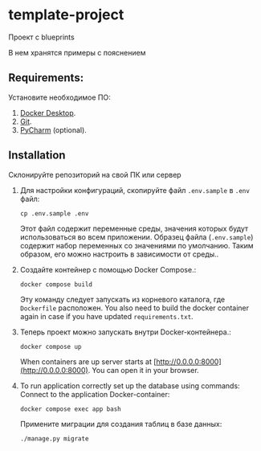 # template-project
Проект с blueprints


В нем хранятся примеры с пояснением 


## Requirements:

Установите необходимое ПО:

1. [Docker Desktop](https://www.docker.com).
2. [Git](https://github.com/git-guides/install-git).
3. [PyCharm](https://www.jetbrains.com/ru-ru/pycharm/download) (optional).

## Installation

Склонируйте репозиторий на свой ПК или сервер

1. Для настройки конфигураций, скопируйте файл `.env.sample` в `.env` файл:
    ```shell
    cp .env.sample .env
    ```
   
    Этот файл содержит переменные среды, значения которых будут использоваться во всем приложении.
    Образец файла (`.env.sample`) содержит набор переменных со значениями по умолчанию. 
    Таким образом, его можно настроить в зависимости от среды..

2. Создайте контейнер с помощью Docker Compose.:
    ```shell
    docker compose build
    ```
    Эту команду следует запускать из корневого каталога, где `Dockerfile` расположен.
    You also need to build the docker container again in case if you have updated `requirements.txt`.
   
3. Теперь проект можно запускать внутри Docker-контейнера.:
    ```shell
    docker compose up
    ```
   When containers are up server starts at [http://0.0.0.0:8000](http://0.0.0.0:8000). You can open it in your browser.

4. To run application correctly set up the database using commands:
    Connect to the application Docker-container:
    ```shell
    docker compose exec app bash
    ```
   Примените миграции для создания таблиц в базе данных:
    ```shell
    ./manage.py migrate
    ```
